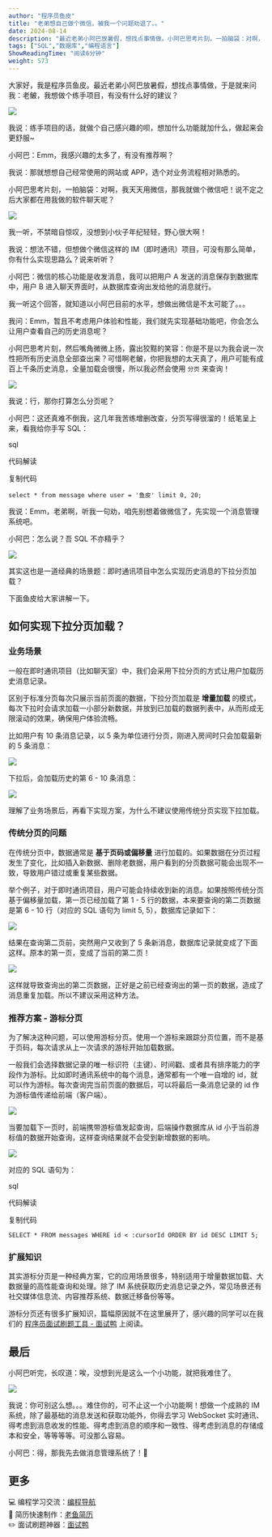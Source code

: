 ```yaml
---
author: "程序员鱼皮"
title: "老弟想自己做个微信，被我一个问题劝退了。。"
date: 2024-08-14
description: "最近老弟小阿巴放暑假，想找点事情做。小阿巴思考片刻，一拍脑袋：对啊，我天天用微信，那我就做个微信吧！老弟啊，听我一句劝，咱先别想着做微信了，先实现一个消息管理系统吧。"
tags: ["SQL","数据库","编程语言"]
ShowReadingTime: "阅读6分钟"
weight: 573
---
```

大家好，我是程序员鱼皮。最近老弟小阿巴放暑假，想找点事情做，于是就来问我：老鲏，我想做个练手项目，有没有什么好的建议？

![](https://p6-xtjj-sign.byteimg.com/tos-cn-i-73owjymdk6/715afa1eca314561bff26d724448dc80~tplv-73owjymdk6-jj-mark-v1:0:0:0:0:5o6Y6YeR5oqA5pyv56S-5Yy6IEAg56iL5bqP5ZGY6bG855qu:q75.awebp?rk3s=f64ab15b&x-expires=1727234184&x-signature=3NM13vOgBGei39E8RkOqYXyUZq0%3D)

我说：练手项目的话，就做个自己感兴趣的呗，想加什么功能就加什么，做起来会更舒服~

小阿巴：Emm，我感兴趣的太多了，有没有推荐啊？

我说：那就想想自己经常使用的网站或 APP，选个对业务流程相对熟悉的。

小阿巴思考片刻，一拍脑袋：对啊，我天天用微信，那我就做个微信吧！说不定之后大家都在用我做的软件聊天呢？

![](https://p6-xtjj-sign.byteimg.com/tos-cn-i-73owjymdk6/22e9cc40e07d4c3a95f8e35dc15b3c6d~tplv-73owjymdk6-jj-mark-v1:0:0:0:0:5o6Y6YeR5oqA5pyv56S-5Yy6IEAg56iL5bqP5ZGY6bG855qu:q75.awebp?rk3s=f64ab15b&x-expires=1727234184&x-signature=ezFHJNS7xZRqnwoZydH%2BY6d%2Ba4A%3D)

我一听，不禁暗自惊叹，没想到小伙子年纪轻轻，野心很大啊！

我说：想法不错，但想做个微信这样的 IM（即时通讯）项目，可没有那么简单，你有什么实现思路么？说来听听？

小阿巴：微信的核心功能是收发消息，我可以把用户 A 发送的消息保存到数据库中，用户 B 进入聊天界面时，从数据库查询出发给他的消息就行。

我一听这个回答，就知道以小阿巴目前的水平，想做出微信是不太可能了。。。

我问：Emm，暂且不考虑用户体验和性能，我们就先实现基础功能吧，你会怎么让用户查看自己的历史消息呢？

小阿巴思考片刻，然后嘴角微微上扬，露出狡黠的笑容：你是不是以为我会说一次性把所有历史消息全部查出来？可惜啊老鲏，你把我想的太天真了，用户可能有成百上千条历史消息，全量加载会很慢，所以我必然会使用 `分页` 来查询！

![](https://p6-xtjj-sign.byteimg.com/tos-cn-i-73owjymdk6/60f23438822a4afa9a0a7c24e683eb1c~tplv-73owjymdk6-jj-mark-v1:0:0:0:0:5o6Y6YeR5oqA5pyv56S-5Yy6IEAg56iL5bqP5ZGY6bG855qu:q75.awebp?rk3s=f64ab15b&x-expires=1727234184&x-signature=hxQGY%2Bo4yUN%2FGdjL2HgjnYfnCQk%3D)

我说：行，那你打算怎么分页呢？

小阿巴：这还真难不倒我，这几年我苦练增删改查，分页写得很溜的！纸笔呈上来，看我给你手写 SQL：

sql

 代码解读

复制代码

`select * from message where user = '鱼皮' limit 0, 20;`

我说：Emm，老弟啊，听我一句劝，咱先别想着做微信了，先实现一个消息管理系统吧。

小阿巴：怎么说？吾 SQL 不亦精乎？

![](https://p6-xtjj-sign.byteimg.com/tos-cn-i-73owjymdk6/0663db8422bc43ab86c0711d2f52666e~tplv-73owjymdk6-jj-mark-v1:0:0:0:0:5o6Y6YeR5oqA5pyv56S-5Yy6IEAg56iL5bqP5ZGY6bG855qu:q75.awebp?rk3s=f64ab15b&x-expires=1727234184&x-signature=ez5R%2Fydej3fkApkWcG9o9bgsohk%3D)

其实这也是一道经典的场景题：即时通讯项目中怎么实现历史消息的下拉分页加载？

下面鱼皮给大家讲解一下。

如何实现下拉分页加载？
-----------

### 业务场景

一般在即时通讯项目（比如聊天室）中，我们会采用下拉分页的方式让用户加载历史消息记录。

区别于标准分页每次只展示当前页面的数据，下拉分页加载是 **增量加载** 的模式，每次下拉时会请求加载一小部分新数据，并放到已加载的数据列表中，从而形成无限滚动的效果，确保用户体验流畅。

比如用户有 10 条消息记录，以 5 条为单位进行分页，刚进入房间时只会加载最新的 5 条消息：

![](https://p6-xtjj-sign.byteimg.com/tos-cn-i-73owjymdk6/a880a2e6cb80463d90257a297e33d042~tplv-73owjymdk6-jj-mark-v1:0:0:0:0:5o6Y6YeR5oqA5pyv56S-5Yy6IEAg56iL5bqP5ZGY6bG855qu:q75.awebp?rk3s=f64ab15b&x-expires=1727234184&x-signature=SKoBbXT%2BjX1rTnVmFksWybzfIhQ%3D)

下拉后，会加载历史的第 6 - 10 条消息：

![](https://p6-xtjj-sign.byteimg.com/tos-cn-i-73owjymdk6/01442509705c41e49d1a2c0e44f15705~tplv-73owjymdk6-jj-mark-v1:0:0:0:0:5o6Y6YeR5oqA5pyv56S-5Yy6IEAg56iL5bqP5ZGY6bG855qu:q75.awebp?rk3s=f64ab15b&x-expires=1727234184&x-signature=82FQOSfPxd%2Bnm%2F6qJqTWAeql7sA%3D)

理解了业务场景后，再看下实现方案，为什么不建议使用传统分页实现下拉加载。

### 传统分页的问题

在传统分页中，数据通常是 **基于页码或偏移量** 进行加载的。如果数据在分页过程发生了变化，比如插入新数据、删除老数据，用户看到的分页数据可能会出现不一致，导致用户错过或重复某些数据。

举个例子，对于即时通讯项目，用户可能会持续收到新的消息。如果按照传统分页基于偏移量加载，第一页已经加载了第 1 - 5 行的数据，本来要查询的第二页数据是第 6 - 10 行（对应的 SQL 语句为 limit 5, 5），数据库记录如下：

![](https://p6-xtjj-sign.byteimg.com/tos-cn-i-73owjymdk6/5bada35bc542484ebedd421725544e01~tplv-73owjymdk6-jj-mark-v1:0:0:0:0:5o6Y6YeR5oqA5pyv56S-5Yy6IEAg56iL5bqP5ZGY6bG855qu:q75.awebp?rk3s=f64ab15b&x-expires=1727234184&x-signature=3ICFO16a0frkyiHMxmiacwbLN7g%3D)

结果在查询第二页前，突然用户又收到了 5 条新消息，数据库记录就变成了下面这样。原本的第一页，变成了当前的第二页！

![](https://p6-xtjj-sign.byteimg.com/tos-cn-i-73owjymdk6/9b8fc56e03254117a03c43b4b05247a7~tplv-73owjymdk6-jj-mark-v1:0:0:0:0:5o6Y6YeR5oqA5pyv56S-5Yy6IEAg56iL5bqP5ZGY6bG855qu:q75.awebp?rk3s=f64ab15b&x-expires=1727234184&x-signature=c6rWc2qLwjDTxGEMbz4hILhn4DE%3D)

这样就导致查询出的第二页数据，正好是之前已经查询出的第一页的数据，造成了消息重复加载。所以不建议采用这种方法。

### 推荐方案 - 游标分页

为了解决这种问题，可以使用游标分页。使用一个游标来跟踪分页位置，而不是基于页码，每次请求从上一次请求的游标开始加载数据。

一般我们会选择数据记录的唯一标识符（主键）、时间戳、或者具有排序能力的字段作为游标。比如即时通讯系统中的每个消息，通常都有一个唯一自增的 id，就可以作为游标。每次查询完当前页面的数据后，可以将最后一条消息记录的 id 作为游标值传递给前端（客户端）。

![](https://p6-xtjj-sign.byteimg.com/tos-cn-i-73owjymdk6/68fd0ec582e54b51bfe88c480429ec3a~tplv-73owjymdk6-jj-mark-v1:0:0:0:0:5o6Y6YeR5oqA5pyv56S-5Yy6IEAg56iL5bqP5ZGY6bG855qu:q75.awebp?rk3s=f64ab15b&x-expires=1727234184&x-signature=zZmSB4zDy5%2BgKIXDbtf%2FMg3UD%2BA%3D)

当要加载下一页时，前端携带游标值发起查询，后端操作数据库从 id 小于当前游标值的数据开始查询，这样查询结果就不会受到新增数据的影响。

![](https://p6-xtjj-sign.byteimg.com/tos-cn-i-73owjymdk6/7595147f7d11463aa275f5e932315003~tplv-73owjymdk6-jj-mark-v1:0:0:0:0:5o6Y6YeR5oqA5pyv56S-5Yy6IEAg56iL5bqP5ZGY6bG855qu:q75.awebp?rk3s=f64ab15b&x-expires=1727234184&x-signature=h63wAtzAKtaNbMTY5iW%2FQ31BGPU%3D)

对应的 SQL 语句为：

sql

 代码解读

复制代码

`SELECT * FROM messages WHERE id < :cursorId ORDER BY id DESC LIMIT 5;`

### 扩展知识

其实游标分页是一种经典方案，它的应用场景很多，特别适用于增量数据加载、大数据量的高性能查询和处理。除了 IM 系统获取历史消息记录之外，常见场景还有社交媒体信息流、内容推荐系统、数据迁移备份等等。

游标分页还有很多扩展知识，篇幅原因就不在这里展开了，感兴趣的同学可以在我们的 [程序员面试刷题工具 - 面试鸭](https://link.juejin.cn?target=https%3A%2F%2Fwww.mianshiya.com%2Fbank%2F1795650093939204097%2Fquestion%2F1821408560444809217 "https://www.mianshiya.com/bank/1795650093939204097/question/1821408560444809217") 上阅读。

最后
--

小阿巴听完，长叹道：唉，没想到光是这么一个小功能，就把我难住了。

![](https://p6-xtjj-sign.byteimg.com/tos-cn-i-73owjymdk6/a9c6bdb3154d4d02a79aa192577523fc~tplv-73owjymdk6-jj-mark-v1:0:0:0:0:5o6Y6YeR5oqA5pyv56S-5Yy6IEAg56iL5bqP5ZGY6bG855qu:q75.awebp?rk3s=f64ab15b&x-expires=1727234184&x-signature=P2yYQhFii65jHIxU40FfSSnjhho%3D)

我说：你可别这么想。。。难住你的，可不止这一个小功能啊！想做一个成熟的 IM 系统，除了最基础的消息发送和获取功能外，你得去学习 WebSocket 实时通讯、得考虑到消息收发的性能、得考虑到消息的顺序和一致性、得考虑到消息的存储成本和安全，等等等等。可没那么容易。

小阿巴：得，那我先去做消息管理系统了！🐶

更多
--

💻 编程学习交流：[编程导航](https://link.juejin.cn?target=https%3A%2F%2Fgithub.com%2Fliyupi%2Fcode-nav "https://github.com/liyupi/code-nav")  
📃 简历快速制作：[老鱼简历](https://link.juejin.cn?target=https%3A%2F%2Fgithub.com%2Fliyupi%2Flaoyujianli "https://github.com/liyupi/laoyujianli")  
✏️ 面试刷题神器：[面试鸭](https://link.juejin.cn?target=https%3A%2F%2Fgithub.com%2Fliyupi%2Fmianshiya "https://github.com/liyupi/mianshiya")